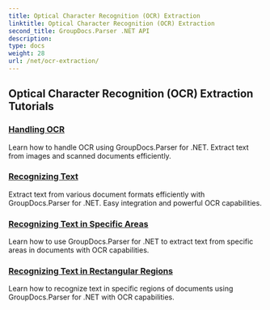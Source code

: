 ```yaml
---
title: Optical Character Recognition (OCR) Extraction
linktitle: Optical Character Recognition (OCR) Extraction
second_title: GroupDocs.Parser .NET API
description: 
type: docs
weight: 28
url: /net/ocr-extraction/
---
```


## Optical Character Recognition (OCR) Extraction Tutorials
### [Handling OCR](./handling-ocr/)
Learn how to handle OCR using GroupDocs.Parser for .NET. Extract text from images and scanned documents efficiently.
### [Recognizing Text](./recognizing-text/)
Extract text from various document formats efficiently with GroupDocs.Parser for .NET. Easy integration and powerful OCR capabilities.
### [Recognizing Text in Specific Areas](./recognizing-text-in-specific-areas/)
Learn how to use GroupDocs.Parser for .NET to extract text from specific areas in documents with OCR capabilities.
### [Recognizing Text in Rectangular Regions](./recognizing-text-in-rectangular-regions/)
Learn how to recognize text in specific regions of documents using GroupDocs.Parser for .NET with OCR capabilities.